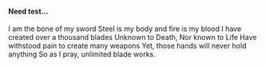 #### Need test...

 I am the bone of my sword 
 Steel is my body and fire is my blood 
 I have created over a thousand blades 
 Unknown to Death, Nor known to Life 
 Have withstood pain to create many weapons 
 Yet, those hands will never hold anything 
 So as I pray, unlimited blade works.
